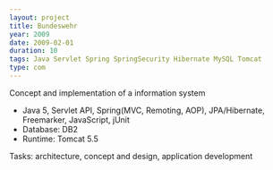 ```yaml
---
layout: project
title: Bundeswehr
year: 2009
date: 2009-02-01
duration: 10
tags: Java Servlet Spring SpringSecurity Hibernate MySQL Tomcat
type: com
---
```


Concept and implementation of a information system

- Java 5, Servlet API, Spring(MVC, Remoting, AOP), JPA/Hibernate, Freemarker, JavaScript, jUnit
- Database: DB2
- Runtime: Tomcat 5.5

Tasks: architecture, concept and design, application development
